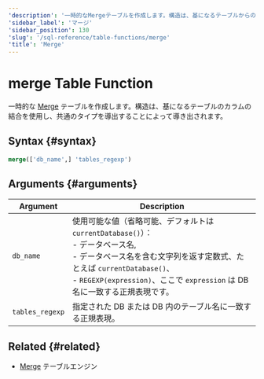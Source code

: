 ```yaml
---
'description': '一時的なMergeテーブルを作成します。構造は、基になるテーブルからの列のunionおよび共通の型の導出によって派生されます。'
'sidebar_label': 'マージ'
'sidebar_position': 130
'slug': '/sql-reference/table-functions/merge'
'title': 'Merge'
---
```





# merge Table Function

一時的な [Merge](../../engines/table-engines/special/merge.md) テーブルを作成します。構造は、基になるテーブルのカラムの結合を使用し、共通のタイプを導出することによって導き出されます。

## Syntax {#syntax}

```sql
merge(['db_name',] 'tables_regexp')
```
## Arguments {#arguments}

| Argument        | Description                                                                                                                                                                                                                                                                                     |
|-----------------|-------------------------------------------------------------------------------------------------------------------------------------------------------------------------------------------------------------------------------------------------------------------------------------------------|
| `db_name`       | 使用可能な値（省略可能、デフォルトは `currentDatabase()`）：<br/>    - データベース名,<br/>    - データベース名を含む文字列を返す定数式、たとえば `currentDatabase()`、<br/>    - `REGEXP(expression)`、ここで `expression` は DB 名に一致する正規表現です。 |
| `tables_regexp` | 指定された DB または DB 内のテーブル名に一致する正規表現。                                                                                                                                                                                                                       |

## Related {#related}

- [Merge](../../engines/table-engines/special/merge.md) テーブルエンジン
